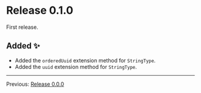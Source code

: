 # Release 0.1.0

First release.

## Added :sparkles:

- Added the `orderedUuid` extension method for `StringType`.
- Added the `uuid` extension method for `StringType`.

---
Previous: [Release 0.0.0](CHANGELOG-0.0.0.md)
